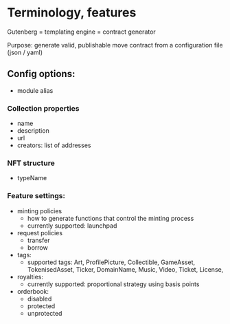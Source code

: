 # Terminology, features

Gutenberg = templating engine = contract generator

Purpose: generate valid, publishable move contract from a configuration file (json / yaml)

## Config options:

- module alias

### Collection properties
- name
- description
- url
- creators: list of addresses

### NFT structure
- typeName

### Feature settings:

- minting policies
	- how to generate functions that control the minting process
	- currently supported: launchpad
- request policies
	- transfer
	- borrow
- tags:
	- supported tags: Art, ProfilePicture, Collectible, GameAsset, TokenisedAsset, Ticker, DomainName, Music, Video, Ticket, License,
- royalties:
	- currently supported: proportional strategy using basis points
- orderbook:
	- disabled
	- protected
	- unprotected
